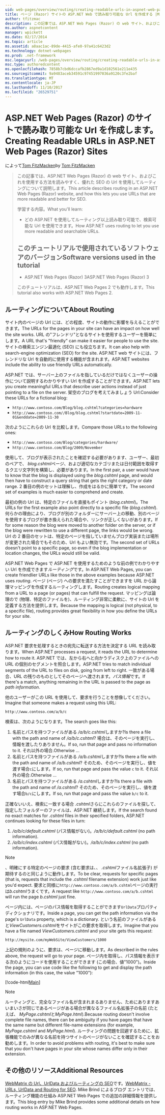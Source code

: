 ```yaml
---
uid: web-pages/overview/routing/creating-readable-urls-in-aspnet-web-pages-sites
title: ページ (Razor) サイトの ASP.NET Web で読み取り可能な Url を作成する |Microsoft ドキュメント
author: tfitzmac
description: この記事では、ASP.NET Web Pages (Razor) の web サイト、およびこれを使用する方法を読みやすく、優れた SEO の Url を使用してルーティングについて説明します。 新機能を学習しています.
ms.author: aspnetcontent
manager: wpickett
ms.date: 02/17/2014
ms.topic: article
ms.assetid: a8aac1ac-89de-4415-afe0-97a41c6423d2
ms.technology: dotnet-webpages
ms.prod: .net-framework
msc.legacyurl: /web-pages/overview/routing/creating-readable-urls-in-aspnet-web-pages-sites
msc.type: authoredcontent
ms.openlocfilehash: 7858b7cbd6dccafb2867ed9a1d102561e211e435
ms.sourcegitcommit: 9a9483aceb34591c97451997036a9120c3fe2baf
ms.translationtype: MT
ms.contentlocale: ja-JP
ms.lasthandoff: 11/10/2017
ms.locfileid: "26529751"
---
```

<a name="creating-readable-urls-in-aspnet-web-pages-razor-sites"></a><span data-ttu-id="80902-104">ASP.NET Web Pages (Razor) のサイトで読み取り可能な Url を作成します。</span><span class="sxs-lookup"><span data-stu-id="80902-104">Creating Readable URLs in ASP.NET Web Pages (Razor) Sites</span></span>
====================
<span data-ttu-id="80902-105">によって[Tom FitzMacken](https://github.com/tfitzmac)</span><span class="sxs-lookup"><span data-stu-id="80902-105">by [Tom FitzMacken](https://github.com/tfitzmac)</span></span>

> <span data-ttu-id="80902-106">この記事では、ASP.NET Web Pages (Razor) の web サイト、およびこれを使用する方法を読みやすく、優れた SEO の Url を使用してルーティングについて説明します。</span><span class="sxs-lookup"><span data-stu-id="80902-106">This article describes routing in an ASP.NET Web Pages (Razor) website, and how this lets you use URLs that are more readable and better for SEO.</span></span>
> 
> <span data-ttu-id="80902-107">学習する内容。</span><span class="sxs-lookup"><span data-stu-id="80902-107">What you'll learn:</span></span>
> 
> - <span data-ttu-id="80902-108">どの ASP.NET を使用してルーティング以上読み取り可能で、検索可能な Url を使用できます。</span><span class="sxs-lookup"><span data-stu-id="80902-108">How ASP.NET uses routing to let you use more readable and searchable URLs.</span></span>
>   
> 
> ## <a name="software-versions-used-in-the-tutorial"></a><span data-ttu-id="80902-109">このチュートリアルで使用されているソフトウェアのバージョン</span><span class="sxs-lookup"><span data-stu-id="80902-109">Software versions used in the tutorial</span></span>
> 
> 
> - <span data-ttu-id="80902-110">ASP.NET Web Pages (Razor) 3</span><span class="sxs-lookup"><span data-stu-id="80902-110">ASP.NET Web Pages (Razor) 3</span></span>
>   
> 
> <span data-ttu-id="80902-111">このチュートリアルは、ASP.NET Web Pages 2 でも動作します。</span><span class="sxs-lookup"><span data-stu-id="80902-111">This tutorial also works with ASP.NET Web Pages 2.</span></span>


## <a name="about-routing"></a><span data-ttu-id="80902-112">ルーティングについて</span><span class="sxs-lookup"><span data-stu-id="80902-112">About Routing</span></span>

<span data-ttu-id="80902-113">サイト内のページの Url には、どの程度、サイトの動作に影響を与えることができます。</span><span class="sxs-lookup"><span data-stu-id="80902-113">The URLs for the pages in your site can have an impact on how well the site works.</span></span> <span data-ttu-id="80902-114">URL の&quot;フレンドリ&quot;となるサイトを使用するユーザーを簡単にします。</span><span class="sxs-lookup"><span data-stu-id="80902-114">A URL that's &quot;friendly&quot; can make it easier for people to use the site.</span></span> <span data-ttu-id="80902-115">サイトの検索エンジン最適化 (SEO) にも役立ちます。</span><span class="sxs-lookup"><span data-stu-id="80902-115">It can also help with search-engine optimization (SEO) for the site.</span></span> <span data-ttu-id="80902-116">ASP.NET web サイトには、フレンドリな Url を自動的に使用する機能が含まれます。</span><span class="sxs-lookup"><span data-stu-id="80902-116">ASP.NET websites include the ability to use friendly URLs automatically.</span></span>

<span data-ttu-id="80902-117">ASP.NET では、サーバー上のファイルを指しているだけではなくユーザーの操作について説明するわかりやすい Url を作成することができます。</span><span class="sxs-lookup"><span data-stu-id="80902-117">ASP.NET lets you create meaningful URLs that describe user actions instead of just pointing to a file on the server.</span></span> <span data-ttu-id="80902-118">架空のブログを考えてみましょう Url:</span><span class="sxs-lookup"><span data-stu-id="80902-118">Consider these URLs for a fictional blog:</span></span>

- `http://www.contoso.com/Blog/blog.cshtml?categories=hardware`
- `http://www.contoso.com//Blog/blog.cshtml?startdate=2009-11-01&enddate=2009-11-30`

<span data-ttu-id="80902-119">次のようにこれらの Url を比較します。</span><span class="sxs-lookup"><span data-stu-id="80902-119">Compare those URLs to the following ones:</span></span>

- `http://www.contoso.com/Blog/categories/hardware/`
- `http://www.contoso.com/Blog/2009/November`

<span data-ttu-id="80902-120">使用して、ブログが表示されたことを確認する必要があります、ユーザー、最初のペアで、 *blog.cshtml*ページ、および適切なカテゴリまたは日付範囲を取得するクエリ文字列を構築し、必要があります。</span><span class="sxs-lookup"><span data-stu-id="80902-120">In the first pair, a user would have to know that the blog is displayed using the *blog.cshtml* page, and would then have to construct a query string that gets the right category or date range.</span></span> <span data-ttu-id="80902-121">2 番目の例のセットは理解し、作成をはるかに簡単です。</span><span class="sxs-lookup"><span data-stu-id="80902-121">The second set of examples is much easier to comprehend and create.</span></span>

<span data-ttu-id="80902-122">最初の例の Url は、特定のファイルを直接もポイント (*blog.cshtml*)。</span><span class="sxs-lookup"><span data-stu-id="80902-122">The URLs for the first example also point directly to a specific file (*blog.cshtml*).</span></span> <span data-ttu-id="80902-123">何らかの理由により、ブログが別のフォルダーにサーバー上の移動、別のページを使用するブログが書き換えられた場合や、リンクが正しくないがあります。</span><span class="sxs-lookup"><span data-stu-id="80902-123">If for some reason the blog were moved to another folder on the server, or if the blog were rewritten to use a different page, the links would be wrong.</span></span> <span data-ttu-id="80902-124">Url の 2 番目のセットは、特定のページを指していませんブログ実装または場所が変更された場合でもそのため、Url もよい無効です。</span><span class="sxs-lookup"><span data-stu-id="80902-124">The second set of URLs doesn't point to a specific page, so even if the blog implementation or location changes, the URLs would still be valid.</span></span>

<span data-ttu-id="80902-125">ASP.NET Web Pages で ASP.NET を使用するためのような前の例でわかりやすい Url を作成できます*ルーティング*です。</span><span class="sxs-lookup"><span data-stu-id="80902-125">In ASP.NET Web Pages, you can create friendlier URLs like those in the above examples because ASP.NET uses *routing*.</span></span> <span data-ttu-id="80902-126">ページ (ページ) への要求を満たすことができますを URL から論理マッピングを作成するルーティングします。</span><span class="sxs-lookup"><span data-stu-id="80902-126">Routing creates logical mapping from a URL to a page (or pages) that can fulfill the request.</span></span> <span data-ttu-id="80902-127">マッピングは論理ので (物理、特定のファイルを)、ルーティング非常に柔軟に、サイトの Url を定義する方法を提供します。</span><span class="sxs-lookup"><span data-stu-id="80902-127">Because the mapping is logical (not physical, to a specific file), routing provides great flexibility in how you define the URLs for your site.</span></span>

## <a name="how-routing-works"></a><span data-ttu-id="80902-128">ルーティングのしくみ</span><span class="sxs-lookup"><span data-stu-id="80902-128">How Routing Works</span></span>

<span data-ttu-id="80902-129">ASP.NET 要求を処理するときの宛先に転送する方法を決定する URL を読み取ります。</span><span class="sxs-lookup"><span data-stu-id="80902-129">When ASP.NET processes a request, it reads the URL to determine how to route it.</span></span> <span data-ttu-id="80902-130">ASP.NET では、左から右へと向かうディスク上のファイルへの URL の個別のセグメントを照合します。</span><span class="sxs-lookup"><span data-stu-id="80902-130">ASP.NET tries to match individual segments of the URL to files on disk, going from left to right.</span></span> <span data-ttu-id="80902-131">一致がある場合、URL の残りのものとしてそのページへ渡されます。*パス情報*です。</span><span class="sxs-lookup"><span data-stu-id="80902-131">If there's a match, anything remaining in the URL is passed to the page as *path information*.</span></span>

<span data-ttu-id="80902-132">他のユーザーがこの URL を使用して、要求を行うことを想像してください。</span><span class="sxs-lookup"><span data-stu-id="80902-132">Imagine that someone makes a request using this URL:</span></span>

`http://www.contoso.com/a/b/c`

<span data-ttu-id="80902-133">検索は、次のようになります。</span><span class="sxs-lookup"><span data-stu-id="80902-133">The search goes like this:</span></span>

1. <span data-ttu-id="80902-134">名前とパスを持つファイルがある */a/b/c.cshtml*しますか?</span><span class="sxs-lookup"><span data-stu-id="80902-134">Is there a file with the path and name of */a/b/c.cshtml*?</span></span> <span data-ttu-id="80902-135">場合は、そのページを実行し、情報を渡したりありません。</span><span class="sxs-lookup"><span data-stu-id="80902-135">If so, run that page and pass no information to it.</span></span> <span data-ttu-id="80902-136">それ以外の場合.</span><span class="sxs-lookup"><span data-stu-id="80902-136">Otherwise ...</span></span>
2. <span data-ttu-id="80902-137">名前とパスを持つファイルがある */a/b.cshtml*しますか?</span><span class="sxs-lookup"><span data-stu-id="80902-137">Is there a file with the path and name of */a/b.cshtml*?</span></span> <span data-ttu-id="80902-138">そのため、そのページを実行し、値を渡す場合`c`にします。</span><span class="sxs-lookup"><span data-stu-id="80902-138">If so, run that page and pass the value `c` to it.</span></span> <span data-ttu-id="80902-139">それ以外の場合.</span><span class="sxs-lookup"><span data-stu-id="80902-139">Otherwise …</span></span>
3. <span data-ttu-id="80902-140">名前とパスを持つファイルがある */a.cshtml*しますか?</span><span class="sxs-lookup"><span data-stu-id="80902-140">Is there a file with the path and name of */a.cshtml*?</span></span> <span data-ttu-id="80902-141">そのため、そのページを実行し、値を渡す場合`b/c`にします。</span><span class="sxs-lookup"><span data-stu-id="80902-141">If so, run that page and pass the value `b/c` to it.</span></span>

<span data-ttu-id="80902-142">正確ないいえ、検索に一致する場合 *.cshtml*さらにこれらのファイルを探して、指定したフォルダーのファイルは、ASP.NET 継続します。</span><span class="sxs-lookup"><span data-stu-id="80902-142">If the search found no exact matches for *.cshtml* files in their specified folders, ASP.NET continues looking for these files in turn:</span></span>

1. <span data-ttu-id="80902-143">*/a/b/c/default.cshtml* (パス情報がない)。</span><span class="sxs-lookup"><span data-stu-id="80902-143">*/a/b/c/default.cshtml* (no path information).</span></span>
2. <span data-ttu-id="80902-144">*/a/b/c/index.cshtml* (パス情報がない)。</span><span class="sxs-lookup"><span data-stu-id="80902-144">*/a/b/c/index.cshtml* (no path information).</span></span>

> [!NOTE]
> <span data-ttu-id="80902-145">、明確にする特定のページの要求 (含む要求は、、 *.cshtml*ファイル名拡張子) が期待するのと同じように動作します。</span><span class="sxs-lookup"><span data-stu-id="80902-145">To be clear, requests for specific pages (that is, requests that include the *.cshtml* filename extension) work just like you'd expect.</span></span> <span data-ttu-id="80902-146">要求と同様に`http://www.contoso.com/a/b.cshtml`ページの実行は*b.cshtml*うまくです。</span><span class="sxs-lookup"><span data-stu-id="80902-146">A request like `http://www.contoso.com/a/b.cshtml` will run the page *b.cshtml* just fine.</span></span>


<span data-ttu-id="80902-147">ページ内には、ページのパス情報を取得することができます`UrlData`プロパティ ディクショナリです。</span><span class="sxs-lookup"><span data-stu-id="80902-147">Inside a page, you can get the path information via the page's `UrlData` property, which is a dictionary.</span></span> <span data-ttu-id="80902-148">という名前のファイルがあると*ViewCustomers.cshtml*をサイトがこの要求を取得します。</span><span class="sxs-lookup"><span data-stu-id="80902-148">Imagine that you have a file named *ViewCustomers.cshtml* and your site gets this request:</span></span>

`http://mysite.com/myWebSite/ViewCustomers/1000`

<span data-ttu-id="80902-149">上記の規則のように、要求は、ページに移動します。</span><span class="sxs-lookup"><span data-stu-id="80902-149">As described in the rules above, the request will go to your page.</span></span> <span data-ttu-id="80902-150">ページ内を取得し、パス情報を表示する次のようにコードを使用することができます (この場合、値&quot;1000&quot;)。</span><span class="sxs-lookup"><span data-stu-id="80902-150">Inside the page, you can use code like the following to get and display the path information (in this case, the value &quot;1000&quot;):</span></span>

[!code-html[Main](creating-readable-urls-in-aspnet-web-pages-sites/samples/sample1.html)]

> [!NOTE]
> <span data-ttu-id="80902-151">ルーティングと、完全なファイル名が含まれまるありません、ためにありますあいまいさが同じであるページがある場合が異なるファイル名拡張子の名前 (たとえば、 *MyPage.cshtml*と*MyPage.html*).</span><span class="sxs-lookup"><span data-stu-id="80902-151">Because routing doesn't involve complete file names, there can be ambiguity if you have pages that have the same name but different file-name extensions (for example, *MyPage.cshtml* and *MyPage.html*).</span></span> <span data-ttu-id="80902-152">ルーティングの問題を回避するために、拡張機能でのみが異なる名前を持つサイトのページがないことを確認することをお勧めします。</span><span class="sxs-lookup"><span data-stu-id="80902-152">In order to avoid problems with routing, it's best to make sure that you don't have pages in your site whose names differ only in their extension.</span></span>


<a id="Additional_Resources"></a>
## <a name="additional-resources"></a><span data-ttu-id="80902-153">その他のリソース</span><span class="sxs-lookup"><span data-stu-id="80902-153">Additional Resources</span></span>

<span data-ttu-id="80902-154">[WebMatrix の Url、UrlData およびルーティングの SEO](http://www.mikesdotnetting.com/Article/165/WebMatrix-URLs-UrlData-and-Routing-for-SEO)です。</span><span class="sxs-lookup"><span data-stu-id="80902-154">[WebMatrix - URLs, UrlData and Routing for SEO](http://www.mikesdotnetting.com/Article/165/WebMatrix-URLs-UrlData-and-Routing-for-SEO).</span></span> <span data-ttu-id="80902-155">Mike Brind によるブログ エントリでは、ルーティング機能の仕組み ASP.NET Web Pages での追加の詳細情報を提供します。</span><span class="sxs-lookup"><span data-stu-id="80902-155">This blog entry by Mike Brind provides some additional details on how routing works in ASP.NET Web Pages.</span></span>
